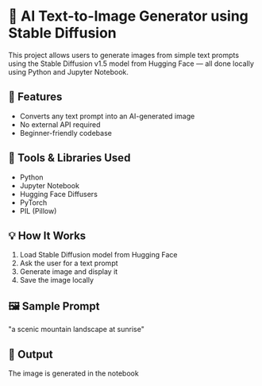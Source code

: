 # 🎨 AI Text-to-Image Generator using Stable Diffusion

This project allows users to generate images from simple text prompts using the Stable Diffusion v1.5 model from Hugging Face — all done locally using Python and Jupyter Notebook.

## 🚀 Features
- Converts any text prompt into an AI-generated image
- No external API required
- Beginner-friendly codebase

## 🧰 Tools & Libraries Used
- Python
- Jupyter Notebook
- Hugging Face Diffusers
- PyTorch
- PIL (Pillow)

## 💡 How It Works
1. Load Stable Diffusion model from Hugging Face
2. Ask the user for a text prompt
3. Generate image and display it
4. Save the image locally

## 🖼️ Sample Prompt
"a scenic mountain landscape at sunrise"

## 📂 Output
The image is generated in the notebook

